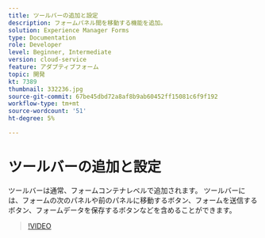 ```yaml
---
title: ツールバーの追加と設定
description: フォームパネル間を移動する機能を追加。
solution: Experience Manager Forms
type: Documentation
role: Developer
level: Beginner, Intermediate
version: cloud-service
feature: アダプティブフォーム
topic: 開発
kt: 7389
thumbnail: 332236.jpg
source-git-commit: 67be45dbd72a8af8b9ab60452ff15081c6f9f192
workflow-type: tm+mt
source-wordcount: '51'
ht-degree: 5%

---
```



# ツールバーの追加と設定

ツールバーは通常、フォームコンテナレベルで追加されます。 ツールバーには、フォームの次のパネルや前のパネルに移動するボタン、フォームを送信するボタン、フォームデータを保存するボタンなどを含めることができます。

>[!VIDEO](https://video.tv.adobe.com/v/332236?quality=12&learn=on)

